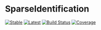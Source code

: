 # SparseIdentification

[![Stable](https://img.shields.io/badge/docs-stable-blue.svg)](https://JuliaRCM.github.io/SparseIdentification.jl/stable/)
[![Latest](https://img.shields.io/badge/docs-latest-blue.svg)](https://JuliaRCM.github.io/SparseIdentification.jl/latest/)
[![Build Status](https://github.com/JuliaRCM/SparseIdentification.jl/actions/workflows/CI.yml/badge.svg?branch=main)](https://github.com/JuliaRCM/SparseIdentification.jl/actions/workflows/CI.yml?query=branch%3Amain)
[![Coverage](https://codecov.io/gh/JuliaRCM/SparseIdentification.jl/branch/main/graph/badge.svg)](https://codecov.io/gh/JuliaRCM/SparseIdentification.jl)
